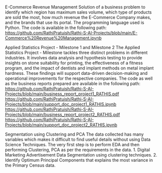 E-Commerce Revenue Management
Solution of a business problem to identify which region has maximum sales volume, which type of products are sold the most, how much revenue the E-Commerce Company makes, and the brands that use its portal.
The programming language used is Python. The code is available in the following path: 
https://github.com/RathiPratuish/Rathi-S-AI-Projects/blob/main/E-Commerce%20Revenue%20Management.ipynb


Applied Statistics Project - Milestone 1 and Milestone 2
The Applied Statistics Project - Milestone tackles three distinct problems in different industries. It involves data analysis and hypothesis testing to provide insights on stone suitability for printing, the effectiveness of a fitness program, and the impact of dentists and implant methods on metal implant hardness. These findings will support data-driven decision-making and operational improvements for the respective companies.
The code as well as the business reports prepared are available in the following path: 
https://github.com/RathiPratuish/Rathi-S-AI-Projects/blob/main/business_report_project1_RATHIS.pdf
https://github.com/RathiPratuish/Rathi-S-AI-Projects/blob/main/support_doc_project1_RATHIS.ipynb
https://github.com/RathiPratuish/Rathi-S-AI-Projects/blob/main/business_report_project2_RATHIS.pdf
https://github.com/RathiPratuish/Rathi-S-AI-Projects/blob/main/support_doc_project2_RATHIS.ipynb





Segmentation using Clustering and PCA
The data collected has many variables which makes it difficult to find useful details without using Data Science Techniques. The very first step is to perform EDA and then performing Clustering, PCA as per the requirements in the data. 1. Digital Marketing Advertisement Data Segmentation using clustering techniques. 2. Identify Optimum Principal Components that explains the most variance in the Primary Census data.

